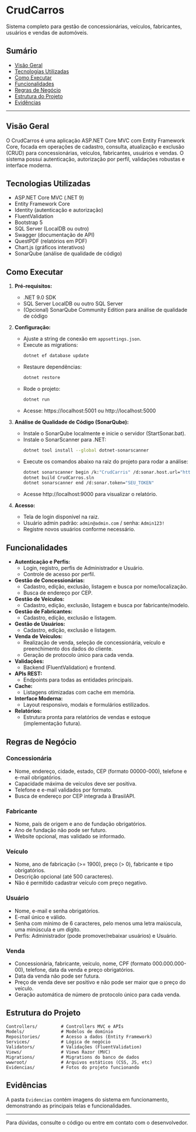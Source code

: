 # CrudCarros

Sistema completo para gestão de concessionárias, veículos, fabricantes, usuários e vendas de automóveis.

## Sumário
- [Visão Geral](#visão-geral)
- [Tecnologias Utilizadas](#tecnologias-utilizadas)
- [Como Executar](#como-executar)
- [Funcionalidades](#funcionalidades)
- [Regras de Negócio](#regras-de-negócio)
- [Estrutura do Projeto](#estrutura-do-projeto)
- [Evidências](#evidências)

---

## Visão Geral
O CrudCarros é uma aplicação ASP.NET Core MVC com Entity Framework Core, focada em operações de cadastro, consulta, atualização e exclusão (CRUD) para concessionárias, veículos, fabricantes, usuários e vendas. O sistema possui autenticação, autorização por perfil, validações robustas e interface moderna.

## Tecnologias Utilizadas
- ASP.NET Core MVC (.NET 9)
- Entity Framework Core
- Identity (autenticação e autorização)
- FluentValidation
- Bootstrap 5
- SQL Server (LocalDB ou outro)
- Swagger (documentação de API)
- QuestPDF (relatórios em PDF)
- Chart.js (gráficos interativos)
- SonarQube (análise de qualidade de código)

## Como Executar
1. **Pré-requisitos:**
   - .NET 9.0 SDK
   - SQL Server LocalDB ou outro SQL Server
   - (Opcional) SonarQube Community Edition para análise de qualidade de código

2. **Configuração:**
   - Ajuste a string de conexão em `appsettings.json`.
   - Execute as migrations:
     ```bash
     dotnet ef database update
     ```
   - Restaure dependências:
     ```bash
     dotnet restore
     ```
   - Rode o projeto:
     ```bash
     dotnet run
     ```
   - Acesse: https://localhost:5001 ou http://localhost:5000

3. **Análise de Qualidade de Código (SonarQube):**
   - Instale o SonarQube localmente e inicie o servidor (StartSonar.bat).
   - Instale o SonarScanner para .NET:
     ```bash
     dotnet tool install --global dotnet-sonarscanner
     ```
   - Execute os comandos abaixo na raiz do projeto para rodar a análise:
     ```bash
     dotnet sonarscanner begin /k:"CrudCarris" /d:sonar.host.url="http://localhost:9000" /d:sonar.token="SEU_TOKEN"
     dotnet build CrudCarros.sln
     dotnet sonarscanner end /d:sonar.token="SEU_TOKEN"
     ```
   - Acesse http://localhost:9000 para visualizar o relatório.

4. **Acesso:**
   - Tela de login disponível na raiz.
   - Usuário admin padrão: `admin@admin.com` / senha: `Admin123!`
   - Registre novos usuários conforme necessário.

## Funcionalidades
- **Autenticação e Perfis:**
  - Login, registro, perfis de Administrador e Usuário.
  - Controle de acesso por perfil.
- **Gestão de Concessionárias:**
  - Cadastro, edição, exclusão, listagem e busca por nome/localização.
  - Busca de endereço por CEP.
- **Gestão de Veículos:**
  - Cadastro, edição, exclusão, listagem e busca por fabricante/modelo.
- **Gestão de Fabricantes:**
  - Cadastro, edição, exclusão e listagem.
- **Gestão de Usuários:**
  - Cadastro, edição, exclusão e listagem.
- **Venda de Veículos:**
  - Realização de venda, seleção de concessionária, veículo e preenchimento dos dados do cliente.
  - Geração de protocolo único para cada venda.
- **Validações:**
  - Backend (FluentValidation) e frontend.
- **APIs REST:**
  - Endpoints para todas as entidades principais.
- **Cache:**
  - Listagens otimizadas com cache em memória.
- **Interface Moderna:**
  - Layout responsivo, modais e formulários estilizados.
- **Relatórios:**
  - Estrutura pronta para relatórios de vendas e estoque (implementação futura).

## Regras de Negócio
### Concessionária
- Nome, endereço, cidade, estado, CEP (formato 00000-000), telefone e e-mail obrigatórios.
- Capacidade máxima de veículos deve ser positiva.
- Telefone e e-mail validados por formato.
- Busca de endereço por CEP integrada à BrasilAPI.

### Fabricante
- Nome, país de origem e ano de fundação obrigatórios.
- Ano de fundação não pode ser futuro.
- Website opcional, mas validado se informado.

### Veículo
- Nome, ano de fabricação (>= 1900), preço (> 0), fabricante e tipo obrigatórios.
- Descrição opcional (até 500 caracteres).
- Não é permitido cadastrar veículo com preço negativo.

### Usuário
- Nome, e-mail e senha obrigatórios.
- E-mail único e válido.
- Senha com mínimo de 6 caracteres, pelo menos uma letra maiúscula, uma minúscula e um dígito.
- Perfis: Administrador (pode promover/rebaixar usuários) e Usuário.

### Venda
- Concessionária, fabricante, veículo, nome, CPF (formato 000.000.000-00), telefone, data da venda e preço obrigatórios.
- Data da venda não pode ser futura.
- Preço de venda deve ser positivo e não pode ser maior que o preço do veículo.
- Geração automática de número de protocolo único para cada venda.

## Estrutura do Projeto
```
Controllers/         # Controllers MVC e APIs
Models/              # Modelos de domínio
Repositories/        # Acesso a dados (Entity Framework)
Services/            # Lógica de negócio
Validators/          # Validações (FluentValidation)
Views/               # Views Razor (MVC)
Migrations/          # Migrations do banco de dados
wwwroot/             # Arquivos estáticos (CSS, JS, etc)
Evidencias/          # Fotos do projeto funcionando
```

## Evidências
A pasta `Evidencias` contém imagens do sistema em funcionamento, demonstrando as principais telas e funcionalidades.

---

Para dúvidas, consulte o código ou entre em contato com o desenvolvedor.
